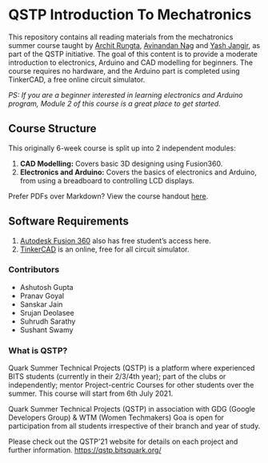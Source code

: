 # QSTP Introduction To Mechatronics

This repository contains all reading materials from the mechatronics summer course taught by [Archit Rungta](https://github.com/archit2604), [Avinandan Nag](https://github.com/Avinandan2604) and [Yash Jangir](https://github.com/offjangir), as part of the QSTP initiative. The goal of this content is to provide a moderate introduction to electronics, Arduino and CAD modelling for beginners. The course requires no hardware, and the Arduino part is completed using TinkerCAD, a free online circuit simulator.

*PS: If you are a beginner interested in learning electronics and Arduino program, Module 2 of this course is a great place to get started.*

## Course Structure

This originally 6-week course is split up into 2 independent modules:

1. **CAD Modelling:** Covers basic 3D designing using Fusion360.
2. **Electronics and Arduino:** Covers the basics of electronics and Arduino, from using a breadboard to controlling LCD displays.

Prefer PDFs over Markdown? View the course handout [here](Course_Hanout.pdf).

## Software Requirements

1. [Autodesk Fusion 360](https://www.autodesk.com/products/fusion-360/students-teachers-educators)​ also has free student’s access here.
2. [TinkerCAD](https://www.tinkercad.com/)​ is an online, free for all circuit simulator.

### Contributors

* Ashutosh Gupta
* Pranav Goyal
* Sanskar Jain
* Srujan Deolasee
* Suhrudh Sarathy
* Sushant Swamy

### What is QSTP?

Quark Summer Technical Projects (QSTP) is a platform where experienced BITS students (currently in their 2/3/4th year); part of the clubs or independently; mentor Project-centric Courses for other students over the summer. This course will start from 6th July 2021.

Quark Summer Technical Projects (QSTP) in association with GDG (Google Developers Group) & WTM (Women Techmakers) Goa is open for participation from all students irrespective of their branch and year of study.

Please check out the QSTP'21 website for details on each project and further information. https://qstp.bitsquark.org/
